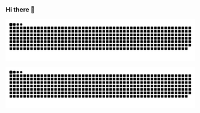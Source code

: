 ### Hi there 👋

<!--
**MazzomesClone/MazzomesClone** is a ✨ _special_ ✨ repository because its `README.md` (this file) appears on your GitHub profile.

Here are some ideas to get you started:

- 🔭 I’m currently working on ...
- 🌱 I’m currently learning ...
- 👯 I’m looking to collaborate on ...
- 🤔 I’m looking for help with ...
- 💬 Ask me about ...
- 📫 How to reach me: ...
- 😄 Pronouns: ...
- ⚡ Fun fact: ...
-->
<p align="center">
  <img src="https://raw.githubusercontent.com/mazzomesclone/mazzomesclone/output/github-snake.svg#gh-light-mode-only" />
</p>
<p align="center">
  <img src="https://raw.githubusercontent.com/mazzomesclone/mazzomesclone/output/github-snake-dark.svg#gh-dark-mode-only" />
</p>
